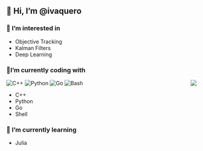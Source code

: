 ## 👋 Hi, I’m @ivaquero

### 👀 I’m interested in 

- Objective Tracking
- Kalman Filters
- Deep Learning

### 🔭I’m currently coding with

<img align="right" src="https://github-readme-stats.vercel.app/api?username=ivaquero&show_icons=true&icon_color=805AD5&text_color=718096&bg_color=ffffff&hide_title=true" />

<p>
        <img alt="C++" src="https://img.shields.io/badge/C%2B%2B-00599C?logo=cplusplus&logoColor=fff&style=flat" />
        <img alt="Python" src="https://img.shields.io/badge/Python-3776AB?logo=python&logoColor=fff&style=flat" />
        <img alt="Go" src="https://img.shields.io/badge/Go-00ADD8?logo=go&logoColor=fff&style=flat" />
        <img alt="Bash" src="https://img.shields.io/badge/GNU%20Bash-4EAA25?logo=gnubash&logoColor=fff&style=flat" />
</p>

- C++
- Python
- Go
- Shell

### 🌱 I’m currently learning

- Julia
